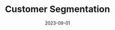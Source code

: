 ---
title: "Customer Segmentation"
permalink: /customer-segmentation/
#sidebar:
 # title: "Table of Contents"
 # nav: "cust-churn-nav"
layout: single
classes: wide
date: 2023-09-01
categories: "Customer-Segmentation"
tags: 

excerpt: "Dive into my Customer Segmentation & Marketing Insights project to see how data transforms customer understanding and strategy!"
---